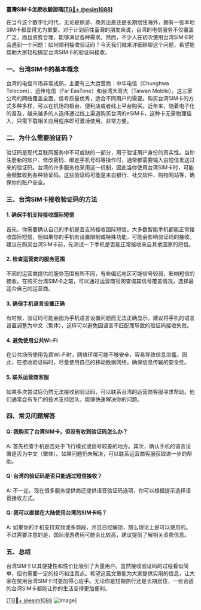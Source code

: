 **臺灣SIM卡怎麽收驗證碼[[TG💪+ @esim1088](https://t.me/s/esim1088)]**

在当今这个数字化时代，无论是旅游、商务出差还是长期居住海外，拥有一张本地SIM卡都显得尤为重要。对于计划前往臺灣的朋友来说，台湾的电信服务不仅覆盖广泛，而且资费合理，能够满足各种需求。然而，不少人在初次使用台湾SIM卡时会遇到一个问题：如何顺利接收验证码？今天我们就来详细聊聊这个问题，希望能帮助大家轻松搞定台湾SIM卡的验证码接收。

### 一、台湾SIM卡的基本概念

台湾的电信市场非常成熟，主要有三大运营商：中华电信（Chunghwa Telecom）、远传电信（Far EasTone）和台湾大哥大（Taiwan Mobile）。这三家公司的网络覆盖全面，信号质量优秀，适合不同用户的需要。购买台湾SIM卡的方式多种多样，可以在机场的柜台、便利店或者线上平台购买。近年来，随着电子化的普及，越来越多的人选择通过线上渠道购买台湾的eSIM卡，这种卡无需物理插入，只需下载相关应用程序即可激活使用，非常方便。

### 二、为什么需要验证码？

验证码是现代互联网服务中不可或缺的一部分，用于验证用户身份的真实性。当你注册新的账户、修改密码、绑定手机号码等操作时，通常都需要输入由短信发送过来的验证码。台湾的许多服务也采用这一机制，因此当你使用台湾SIM卡时，可能会频繁收到各种验证码。这些验证码可能是来自银行、社交软件、购物网站等，确保你的账户安全。

### 三、台湾SIM卡接收验证码的方法

#### 1. 确保手机支持接收国际短信

首先，你需要确认自己的手机是否支持接收国际短信。大多数智能手机都能正常接收国际短信，但如果你的手机有设置限制或特殊功能，可能会影响验证码的接收。建议在购买台湾SIM卡前，先测试一下手机是否能正常接收来自其他国家的短信。

#### 2. 检查运营商的服务范围

不同的运营商提供的服务范围有所不同，有些偏远地区可能信号较弱，影响短信的接收。在购买台湾SIM卡之前，可以通过运营商官网查询其信号覆盖情况，选择最适合自己的运营商。

#### 3. 确保手机语言设置正确

有时候，验证码可能会因为手机语言设置问题而无法正确显示。建议将手机的语言设置调整为中文（繁体），这样可以避免因语言不匹配而导致的验证码接收失败。

#### 4. 避免使用公共Wi-Fi

在公共场所使用免费Wi-Fi时，网络环境可能不够安全，容易导致信息泄露。因此，在接收验证码时，尽量使用自己的移动数据网络，确保信息传输的安全性。

#### 5. 联系运营商客服

如果多次尝试后仍然无法接收到验证码，可以联系台湾的运营商客服寻求帮助。他们通常会有专门的技术支持团队，能够快速解决你的问题。

### 四、常见问题解答

#### Q: 我购买了台湾SIM卡，但没有收到验证码怎么办？

A: 首先检查手机是否处于飞行模式或信号较差的地方。其次，确认手机的语言设置是否为中文（繁体）。如果问题仍未解决，可以联系运营商客服获取进一步的帮助。

#### Q: 台湾的验证码是否只能通过短信接收？

A: 不一定。现在很多服务提供商还提供语音验证码选项，你可以根据提示选择语音接收方式。

#### Q: 我可以直接在大陆使用台湾的SIM卡吗？

A: 如果你的手机支持双频或多频段，并且已经解锁，那么理论上是可以使用的。不过需要注意的是，国际漫游费用可能会比较高，建议提前了解相关资费信息。

### 五、总结

台湾SIM卡以其便捷性和性价比吸引了大量用户。虽然接收验证码的过程看似简单，但也需要一定的技巧和注意点。希望这篇文章能为大家提供实用的信息，让大家在使用台湾SIM卡时更加得心应手。无论你是短期旅行还是长期居住，一张合适的台湾SIM卡都能让你的生活变得更加便利。

[[TG💪+ @esim1088](https://t.me/s/esim1088) ![Image](https://i.postimg.cc/4NQfJmqS/Snipaste-2025-05-13-00-14-12.png)]